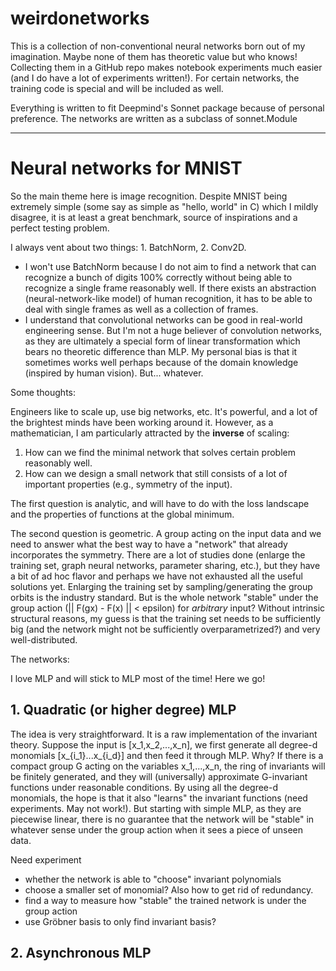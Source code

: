# weirdonetworks
This is a collection of non-conventional neural networks born out of my imagination. Maybe none of them has theoretic value but who knows! Collecting them in a GitHub repo makes notebook experiments much easier (and I do have a lot of experiments written!). For certain networks, the training code is special and will be included as well.

Everything is written to fit Deepmind's Sonnet package because of personal preference. The networks are written as a subclass of sonnet.Module

---
# Neural networks for MNIST
So the main theme here is image recognition. Despite MNIST being extremely simple (some say as simple as "hello, world" in C) which I mildly disagree, it is at least a great benchmark, source of inspirations and a perfect testing problem.

I always vent about two things: 1. BatchNorm, 2. Conv2D.
- I won't use BatchNorm because I do not aim to find a network that can recognize a bunch of digits 100% correctly without being able to recognize a single frame reasonably well. If there exists an abstraction (neural-network-like model) of human recognition, it has to be able to deal with single frames as well as a collection of frames.
- I understand that convolutional networks can be good in real-world engineering sense. But I'm not a huge believer of convolution networks, as they are ultimately a special form of linear transformation which bears no theoretic difference than MLP. My personal bias is that it sometimes works well perhaps because of the domain knowledge (inspired by human vision). But... whatever. 

Some thoughts:

Engineers like to scale up, use big networks, etc. It's powerful, and a lot of the brightest minds have been working around it. However, as a mathematician, I am particularly attracted by the **inverse** of scaling:
1. How can we find the minimal network that solves certain problem reasonably well.
2. How can we design a small network that still consists of a lot of important properties (e.g., symmetry of the input).

The first question is analytic, and will have to do with the loss landscape and the properties of functions at the global minimum. 

The second question is geometric. A group acting on the input data and we need to answer what the best way to have a "network" that already incorporates the symmetry. There are a lot of studies done (enlarge the training set, graph neural networks, parameter sharing, etc.), but they have a bit of ad hoc flavor and perhaps we have not exhausted all the useful solutions yet. Enlarging the training set by sampling/generating the group orbits is the industry standard. But is the whole network "stable" under the group action (|| F(gx) - F(x) || < epsilon) for *arbitrary* input? Without intrinsic structural reasons, my guess is that the training set needs to be sufficiently big (and the network might not be sufficiently overparametrized?) and very well-distributed.

The networks:

I love MLP and will stick to MLP most of the time! Here we go!

## 1. Quadratic (or higher degree) MLP
The idea is very straightforward. It is a raw implementation of the invariant theory. Suppose the input is [x_1,x_2,...,x_n], we first generate all degree-d monomials [x_{i_1}...x_{i_d}] and then feed it through MLP. Why? If there is a compact group G acting on the variables x_1,...,x_n, the ring of invariants will be finitely generated, and they will (universally) approximate G-invariant functions under reasonable conditions. By using all the degree-d monomials, the hope is that it also "learns" the invariant functions (need experiments. May not work!). But starting with simple MLP, as they are piecewise linear, there is no guarantee that the network will be "stable" in whatever sense under the group action when it sees a piece of unseen data.

Need experiment
- whether the network is able to "choose" invariant polynomials
- choose a smaller set of monomial? Also how to get rid of redundancy.
- find a way to measure how "stable" the trained network is under the group action
- use Gröbner basis to only find invariant basis? 

## 2. Asynchronous MLP
